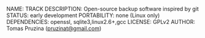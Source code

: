 NAME: TRACK
DESCRIPTION: Open-source backup software inspired by git
STATUS: early development
PORTABILITY: none (Linux only)
DEPENDENCIES: openssl, sqlite3,linux2.6+,gcc
LICENSE: GPLv2
AUTHOR: Tomas Pruzina (pruzinat@gmail.com)
